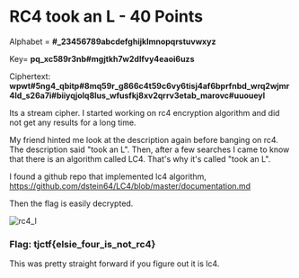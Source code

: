 # RC4 took an L - 40 Points

Alphabet = **#_23456789abcdefghijklmnopqrstuvwxyz**

Key= **pq_xc589r3nb#mgjtkh7w2dlfvy4eaoi6uzs**

Ciphertext: **wpwt#5ng4_qbitp#8mq59r_g866c4t59c6vy6tisj4af6bprfnbd_wrq2wjmr4ld_s26a7i#biiyqjolq8lus_wfusfkj8xv2qrrv3etab_marovc#uuoueyl**

Its a stream cipher. I started working on rc4 encryption algorithm and did not get any results for a long time.

My friend hinted me look at the description again before banging on rc4. The description said "took an L". Then, after a few searches I came to know that there is an algorithm called LC4.
That's why it's called "took an L".

I found a github repo that implemented lc4 algorithm,
https://github.com/dstein64/LC4/blob/master/documentation.md

Then the flag is easily decrypted.

![rc4_l](https://user-images.githubusercontent.com/42334661/44051118-9a5c3404-9f56-11e8-94a3-56c00951a613.png)


### Flag: tjctf{elsie_four_is_not_rc4}

This was pretty straight forward if you figure out it is lc4.






